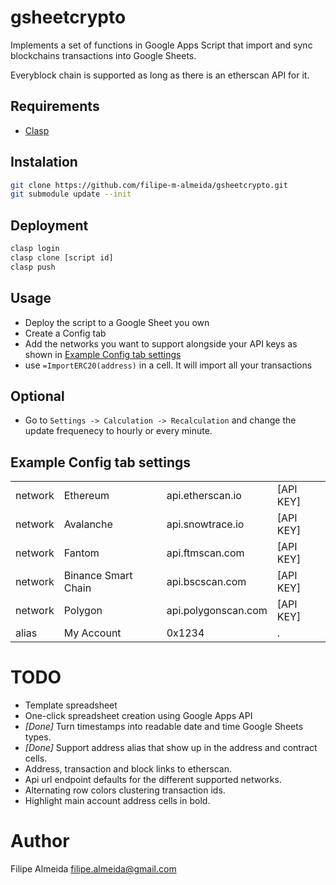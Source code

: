 # gsheetcrypto

Implements a set of functions in Google Apps Script that import and sync blockchains transactions into Google Sheets.

Everyblock chain is supported as long as there is an etherscan API for it.

## Requirements

* [Clasp](https://developers.google.com/apps-script/guides/clasp)

## Instalation

```bash
git clone https://github.com/filipe-m-almeida/gsheetcrypto.git
git submodule update --init
```

## Deployment

```bash
clasp login
clasp clone [script id]
clasp push
```

## Usage

* Deploy the script to a Google Sheet you own
* Create a Config tab
 * Add the networks you want to support alongside your API keys as shown in [Example Config tab settings](#example-config-tab-settings)
 * use `=ImportERC20(address)` in a cell. It will import all your transactions

## Optional
* Go to `Settings -> Calculation -> Recalculation` and change the update frequenecy to hourly or every minute.

## Example Config tab settings
|         |                     |                     |           |
| ------- | ------------------  |---------------------|---------- |
| network | Ethereum            | api.etherscan.io    | [API KEY] |
| network | Avalanche           | api.snowtrace.io    | [API KEY] |
| network | Fantom              | api.ftmscan.com     | [API KEY] |
| network | Binance Smart Chain | api.bscscan.com     | [API KEY] |
| network | Polygon             | api.polygonscan.com | [API KEY] |
| alias   | My Account          | 0x1234              | .         |

# TODO
* Template spreadsheet
* One-click spreadsheet creation using Google Apps API
* *[Done]* Turn timestamps into readable date and time Google Sheets types.
* *[Done]* Support address alias that show up in the address and contract cells.
* Address, transaction and block links to etherscan.
* Api url endpoint defaults for the different supported networks.
* Alternating row colors clustering transaction ids.
* Highlight main account address cells in bold.

# Author
Filipe Almeida <filipe.almeida@gmail.com>
